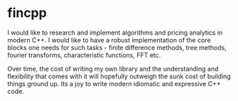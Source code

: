 # fincpp
I would like to research and implement algorithms and pricing analytics in modern C++. I would like to have a robust implementation of the core blocks one needs for such tasks - finite difference methods, tree methods, fourier transforms, characteristic functions, FFT etc. 

Over time, the cost of writing my own library and the understanding and flexibility that comes with it will hopefully outweigh the sunk cost of building things ground up. Its a joy to write modern idiomatic and expressive C++ code. 
